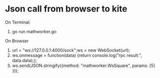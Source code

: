 # Json call from browser to kite

On Terminal:

1. go run mathworker.go

On Browser

1. url = "ws://127.0.0.1:4000/sock";ws = new WebSocket(url);
2. ws.onmessage = function(data) {return console.log("rpc result:", data.data);};
3. ws.send(JSON.stringify({method: "mathworker.WsSquare", params: [5] }));

